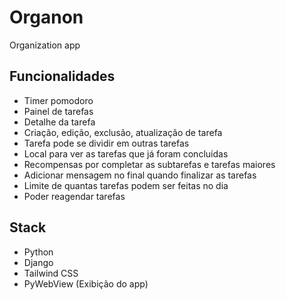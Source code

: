 # Organon
Organization app

## Funcionalidades
 - Timer pomodoro
 - Painel de tarefas
 - Detalhe da tarefa
 - Criação, edição, exclusão, atualização de tarefa
 - Tarefa pode se dividir em outras tarefas
 - Local para ver as tarefas que já foram concluídas
 - Recompensas por completar as subtarefas e tarefas maiores
 - Adicionar mensagem no final quando finalizar as tarefas
 - Limite de quantas tarefas podem ser feitas no dia
 - Poder reagendar tarefas

## Stack
 - Python
 - Django
 - Tailwind CSS
 - PyWebView (Exibição do app)